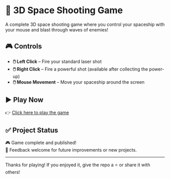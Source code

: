 # 🚀 3D Space Shooting Game

A complete 3D space shooting game where you control your spaceship with your mouse and blast through waves of enemies!

## 🎮 Controls

- **🖱️ Left Click** – Fire your standard laser shot  
- **🖱️ Right Click** – Fire a powerful shot (available after collecting the power-up)  
- **🖱️ Mouse Movement** – Move your spaceship around the screen  

## ▶️ Play Now

👉 [Click here to play the game](https://daemondihya.itch.io/spaced)

## ✅ Project Status

🎮 Game complete and published!  
💬 Feedback welcome for future improvements or new projects.

---
Thanks for playing! If you enjoyed it, give the repo a ⭐ or share it with others!
